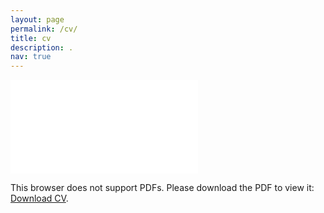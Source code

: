 ```yaml
---
layout: page
permalink: /cv/
title: cv
description: .
nav: true
---
```


<object data="resume_meng.pdf" type="application/pdf" width="900px" height="1200px">
    <embed src="resume_meng.pdf">
        <p>This browser does not support PDFs. Please download the PDF to view it: <a href="resume_meng.pdf">Download CV</a>.</p>
    </embed>
</object>